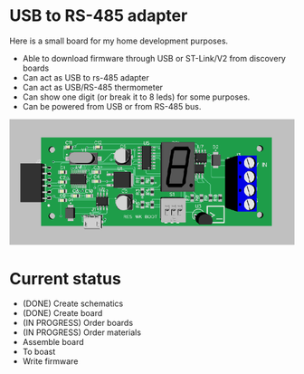 # USB to RS-485 adapter

Here is a small board for my home development purposes.

- Able to download firmware through USB or ST-Link/V2 from discovery boards
- Can act as USB to rs-485 adapter
- Can act as USB/RS-485 thermometer
- Can show one digit (or break it to 8 leds) for some purposes.
- Can be powered from USB or from RS-485 bus. 

![alt text](https://raw.githubusercontent.com/kiltum/usb-rs485/master/3d_view.png "How it should look")

# Current status

- (DONE) Create schematics
- (DONE) Create board 
- (IN PROGRESS) Order boards
- (IN PROGRESS) Order materials
- Assemble board
- To boast
- Write firmware 